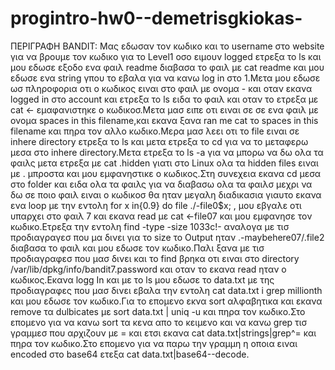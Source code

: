 # progintro-hw0--demetrisgkiokas-
ΠΕΡΙΓΡΑΦΗ BANDIT:
Mας εδωσαν τον κωδικο και το username στο website για να βρουμε τον κωδικο για το Level1 οσο ειμουν logged ετρεξα το ls και μου εδωσε εξοδο ενα φαιλ readme διαβασα το φαιλ με cat readme και μου εδωσε ενα string γπου το εβαλα για να κανω log in στο 1.Μετα μου εδωσε ωσ πληροφορια οτι ο κωδικος ειναι στο φαιλ με ονομα - και οταν εκανα logged in στο account και ετρεξα το ls ειδα το φαιλ και οταν το ετρεξα με cat <- εμαφανιστηκε ο κωδικοσ.Μετα μασ ειπε οτι ειναι σε σε ενα φαιλ με ονομα spaces in this filename,και εκανα ξανα ran me cat το spaces in this filename και πηρα τον αλλο κωδικο.Μερα μασ λεει οτι το file ειναι σε inhere directory ετρεξα το ls και μετα ετρεξα το cd για να το μεταφερω μεσα στο inhere directory.Mετα ετρεξα το ls -a για να μπορω να δω ολα τα φαιλς μετα ετρεξα με cat .hidden  γιατι στο Linux ολα τα hidden files ειναι με . μπροστα και μου εμφανηστικε ο κωδικος.Στη συνεχεια εκανα cd μεσα στο folder και ειδα ολα τα φαιλς για να διαβασω ολα τα φαιλσ μεχρι να δω σε ποιο φαιλ ειναι ο κωδικοσ θα ηταν μεγαλη διαδικασια γιαυτο εκανα ενα loop  με την εντολη for x in{0.9} do file ./-file0$x; , μου εβγαλε οτι υπαρχει στο φαιλ 7 και εκανα read με cat <-file07 και μου εμφανησε τον κωδικο.Eτρεξα την εντολη find -type -size 1033c!- αναλογα με τισ προδιαγραγεσ που μα δινει για το size το Output ηταν .-maybehere07/.file2 διαβασα το φαιλ και μου εδωσε τον κωδικο.Παλι ξανα με τισ προδιαγραφεσ που μασ δινει και το find βρηκα οτι ειναι στο directory /var/lib/dpkg/info/bandit7.password και οταν το εκανα read ηταν ο κωδικος.Εκανα logg In και με το ls μου εδωσε το data.txt με της προδιαγραφες που μασ δινει εβαλα την εντολη cat data.txt i grep millionth και μου εδωσε τον κωδικο.Για το επομενο εκνα sort αλφαβητικα και εκανα remove τα dulbicates με sort data.txt | uniq -u και πηρα τον κωδικο.Στο επομενο για να κανω sort τα κενα απο το κειμενο και να κανω grep τισ γραμμεσ που αρχιζουν με = και ετσι εκανα cat data.txt|strings|grep^= και πηρα τον κωδικο.Στο επομενο για να παρω την γραμμη η οποια ειναι encoded στο base64 ετεξα cat data.txt|base64--decode.

